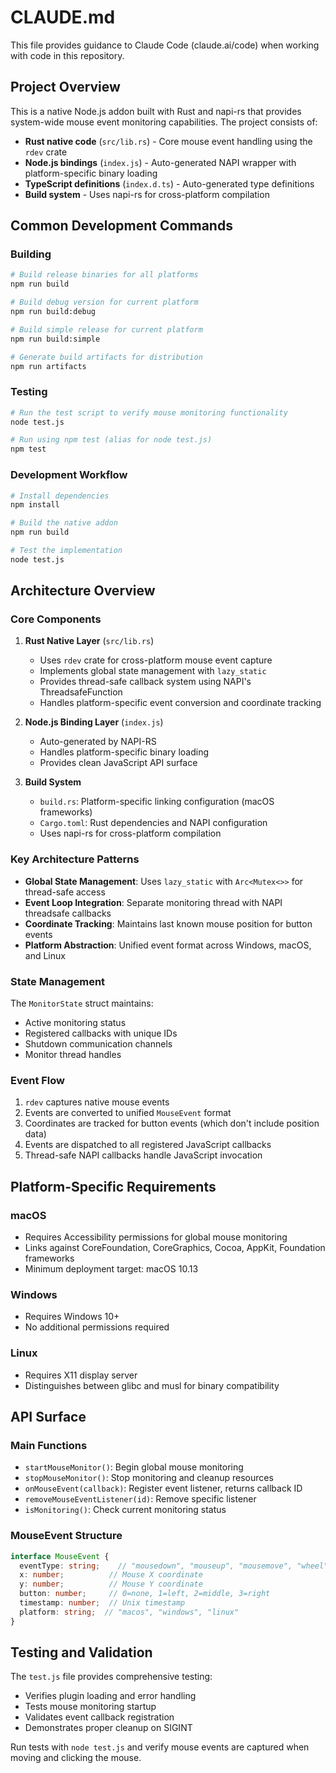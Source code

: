 # CLAUDE.md

This file provides guidance to Claude Code (claude.ai/code) when working with code in this repository.

## Project Overview

This is a native Node.js addon built with Rust and napi-rs that provides system-wide mouse event monitoring capabilities. The project consists of:

- **Rust native code** (`src/lib.rs`) - Core mouse event handling using the `rdev` crate
- **Node.js bindings** (`index.js`) - Auto-generated NAPI wrapper with platform-specific binary loading
- **TypeScript definitions** (`index.d.ts`) - Auto-generated type definitions
- **Build system** - Uses napi-rs for cross-platform compilation

## Common Development Commands

### Building
```bash
# Build release binaries for all platforms
npm run build

# Build debug version for current platform
npm run build:debug

# Build simple release for current platform
npm run build:simple

# Generate build artifacts for distribution
npm run artifacts
```

### Testing
```bash
# Run the test script to verify mouse monitoring functionality
node test.js

# Run using npm test (alias for node test.js)
npm test
```

### Development Workflow
```bash
# Install dependencies
npm install

# Build the native addon
npm run build

# Test the implementation
node test.js
```

## Architecture Overview

### Core Components

1. **Rust Native Layer** (`src/lib.rs`)
   - Uses `rdev` crate for cross-platform mouse event capture
   - Implements global state management with `lazy_static`
   - Provides thread-safe callback system using NAPI's ThreadsafeFunction
   - Handles platform-specific event conversion and coordinate tracking

2. **Node.js Binding Layer** (`index.js`)
   - Auto-generated by NAPI-RS
   - Handles platform-specific binary loading
   - Provides clean JavaScript API surface

3. **Build System**
   - `build.rs`: Platform-specific linking configuration (macOS frameworks)
   - `Cargo.toml`: Rust dependencies and NAPI configuration
   - Uses napi-rs for cross-platform compilation

### Key Architecture Patterns

- **Global State Management**: Uses `lazy_static` with `Arc<Mutex<>>` for thread-safe access
- **Event Loop Integration**: Separate monitoring thread with NAPI threadsafe callbacks
- **Coordinate Tracking**: Maintains last known mouse position for button events
- **Platform Abstraction**: Unified event format across Windows, macOS, and Linux

### State Management
The `MonitorState` struct maintains:
- Active monitoring status
- Registered callbacks with unique IDs
- Shutdown communication channels
- Monitor thread handles

### Event Flow
1. `rdev` captures native mouse events
2. Events are converted to unified `MouseEvent` format
3. Coordinates are tracked for button events (which don't include position data)
4. Events are dispatched to all registered JavaScript callbacks
5. Thread-safe NAPI callbacks handle JavaScript invocation

## Platform-Specific Requirements

### macOS
- Requires Accessibility permissions for global mouse monitoring
- Links against CoreFoundation, CoreGraphics, Cocoa, AppKit, Foundation frameworks
- Minimum deployment target: macOS 10.13

### Windows
- Requires Windows 10+
- No additional permissions required

### Linux
- Requires X11 display server
- Distinguishes between glibc and musl for binary compatibility

## API Surface

### Main Functions
- `startMouseMonitor()`: Begin global mouse monitoring
- `stopMouseMonitor()`: Stop monitoring and cleanup resources
- `onMouseEvent(callback)`: Register event listener, returns callback ID
- `removeMouseEventListener(id)`: Remove specific listener
- `isMonitoring()`: Check current monitoring status

### MouseEvent Structure
```typescript
interface MouseEvent {
  eventType: string;    // "mousedown", "mouseup", "mousemove", "wheel"
  x: number;          // Mouse X coordinate
  y: number;          // Mouse Y coordinate
  button: number;     // 0=none, 1=left, 2=middle, 3=right
  timestamp: number;  // Unix timestamp
  platform: string;  // "macos", "windows", "linux"
}
```

## Testing and Validation

The `test.js` file provides comprehensive testing:
- Verifies plugin loading and error handling
- Tests mouse monitoring startup
- Validates event callback registration
- Demonstrates proper cleanup on SIGINT

Run tests with `node test.js` and verify mouse events are captured when moving and clicking the mouse.